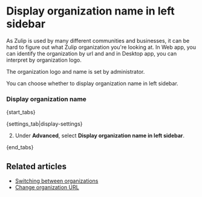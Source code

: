 # Display organization name in left sidebar

As Zulip is used by many different communities and businesses, it can be hard to figure out what Zulip organization you're looking at. In Web app, you can identify the organization by url and and in Desktop app, you can interpret by organization logo.

The organization logo and name is set by administrator.

You can choose whether to display organization name in left sidebar.

### Display organization name

{start_tabs}

{settings_tab|display-settings}

2. Under **Advanced**, select **Display organization name in left sidebar**.

{end_tabs}


## Related articles

* [Switching between organizations](/help/switching-between-organizations)
* [Change organization URL](/help/change-organization-url)

